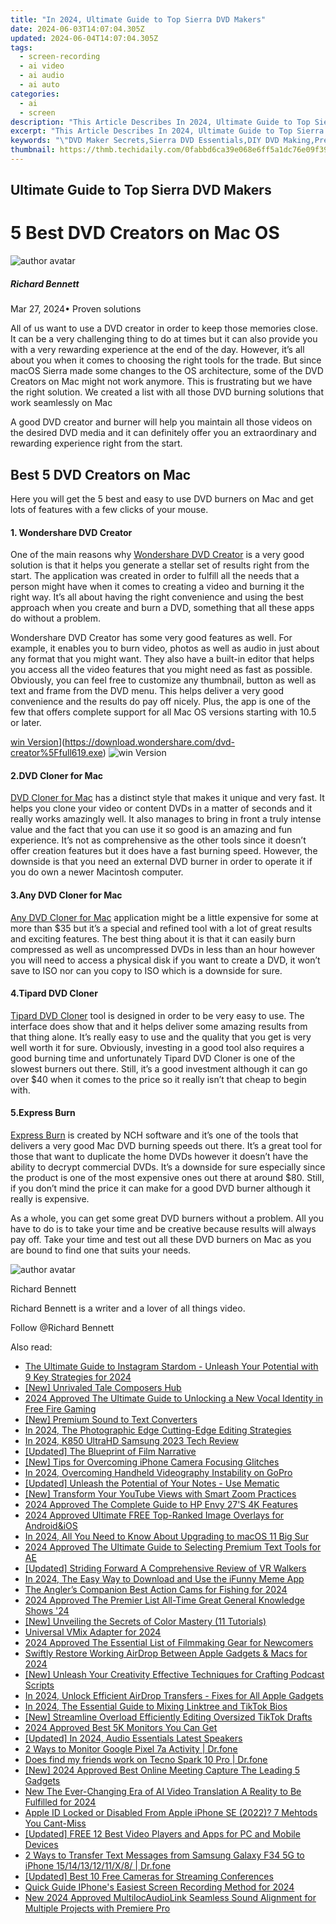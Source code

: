 ```yaml
---
title: "In 2024, Ultimate Guide to Top Sierra DVD Makers"
date: 2024-06-03T14:07:04.305Z
updated: 2024-06-04T14:07:04.305Z
tags: 
  - screen-recording
  - ai video
  - ai audio
  - ai auto
categories: 
  - ai
  - screen
description: "This Article Describes In 2024, Ultimate Guide to Top Sierra DVD Makers"
excerpt: "This Article Describes In 2024, Ultimate Guide to Top Sierra DVD Makers"
keywords: "\"DVD Maker Secrets,Sierra DVD Essentials,DIY DVD Making,Premium DVD Creation,Studio Sierra DVDs,DVD Mastery Guide,High-Quality DVDs\""
thumbnail: https://thmb.techidaily.com/0fabbd6ca39e068e6ff5a1dc76e09f39c4c023b261fbe4ba782432860cba0bd7.jpg
---
```


## Ultimate Guide to Top Sierra DVD Makers

# 5 Best DVD Creators on Mac OS

![author avatar](https://images.wondershare.com/filmora/article-images/richard-bennett.jpg)

##### Richard Bennett

 Mar 27, 2024• Proven solutions

All of us want to use a DVD creator in order to keep those memories close. It can be a very challenging thing to do at times but it can also provide you with a very rewarding experience at the end of the day. However, it’s all about you when it comes to choosing the right tools for the trade. But since macOS Sierra made some changes to the OS architecture, some of the DVD Creators on Mac might not work anymore. This is frustrating but we have the right solution. We created a list with all those DVD burning solutions that work seamlessly on Mac

A good DVD creator and burner will help you maintain all those videos on the desired DVD media and it can definitely offer you an extraordinary and rewarding experience right from the start.

## Best 5 DVD Creators on Mac

Here you will get the 5 best and easy to use DVD burners on Mac and get lots of features with a few clicks of your mouse.

#### 1. Wondershare DVD Creator

One of the main reasons why [Wondershare DVD Creator](https://www.wondershare.com/pro/mac-dvd-creator.html) is a very good solution is that it helps you generate a stellar set of results right from the start. The application was created in order to fulfill all the needs that a person might have when it comes to creating a video and burning it the right way. It’s all about having the right convenience and using the best approach when you create and burn a DVD, something that all these apps do without a problem.

Wondershare DVD Creator has some very good features as well. For example, it enables you to burn video, photos as well as audio in just about any format that you might want. They also have a built-in editor that helps you access all the video features that you might need as fast as possible. Obviously, you can feel free to customize any thumbnail, button as well as text and frame from the DVD menu. This helps deliver a very good convenience and the results do pay off nicely. Plus, the app is one of the few that offers complete support for all Mac OS versions starting with 10.5 or later.

[win Version](https://images.wondershare.com/style/images/download-btn-win.png)](https://download.wondershare.com/dvd-creator%5Ffull619.exe) ![win Version](https://images.wondershare.com/style/images/download-btn-mac.png)

#### 2.DVD Cloner for Mac

[DVD Cloner for Mac](https://www.dvd-cloner.com/dvd-copy-for-mac.html) has a distinct style that makes it unique and very fast. It helps you clone your video or content DVDs in a matter of seconds and it really works amazingly well. It also manages to bring in front a truly intense value and the fact that you can use it so good is an amazing and fun experience. It’s not as comprehensive as the other tools since it doesn’t offer creation features but it does have a fast burning speed. However, the downside is that you need an external DVD burner in order to operate it if you do own a newer Macintosh computer.

#### 3.Any DVD Cloner for Mac

[Any DVD Cloner for Mac](http://www.dvdsmith.com/any-dvd-cloner-mac.html) application might be a little expensive for some at more than $35 but it’s a special and refined tool with a lot of great results and exciting features. The best thing about it is that it can easily burn compressed as well as uncompressed DVDs in less than an hour however you will need to access a physical disk if you want to create a DVD, it won’t save to ISO nor can you copy to ISO which is a downside for sure.

#### 4.Tipard DVD Cloner

[Tipard DVD Cloner](http://www.tipard.com/products-dvd-tools-mac.html) tool is designed in order to be very easy to use. The interface does show that and it helps deliver some amazing results from that thing alone. It’s really easy to use and the quality that you get is very well worth it for sure. Obviously, investing in a good tool also requires a good burning time and unfortunately Tipard DVD Cloner is one of the slowest burners out there. Still, it’s a good investment although it can go over $40 when it comes to the price so it really isn’t that cheap to begin with.

#### 5.Express Burn

[Express Burn](http://www.nch.com.au/burn/index.html) is created by NCH software and it’s one of the tools that delivers a very good Mac DVD burning speeds out there. It’s a great tool for those that want to duplicate the home DVDs however it doesn’t have the ability to decrypt commercial DVDs. It’s a downside for sure especially since the product is one of the most expensive ones out there at around $80\. Still, if you don’t mind the price it can make for a good DVD burner although it really is expensive.

As a whole, you can get some great DVD burners without a problem. All you have to do is to take your time and be creative because results will always pay off. Take your time and test out all these DVD burners on Mac as you are bound to find one that suits your needs.

![author avatar](https://images.wondershare.com/filmora/article-images/richard-bennett.jpg)

Richard Bennett

Richard Bennett is a writer and a lover of all things video.

Follow @Richard Bennett



<ins class="adsbygoogle"
     style="display:block"
     data-ad-format="autorelaxed"
     data-ad-client="ca-pub-7571918770474297"
     data-ad-slot="1223367746"></ins>

<ins class="adsbygoogle"
     style="display:block"
     data-ad-format="autorelaxed"
     data-ad-client="ca-pub-7571918770474297"
     data-ad-slot="1223367746"></ins>



<ins class="adsbygoogle"
     style="display:block"
     data-ad-client="ca-pub-7571918770474297"
     data-ad-slot="8358498916"
     data-ad-format="auto"
     data-full-width-responsive="true"></ins>




<span class="atpl-alsoreadstyle">Also read:</span>
<div><ul>
<li><a href="https://some-tips.techidaily.com/the-ultimate-guide-to-instagram-stardom-unleash-your-potential-with-9-key-strategies-for-2024/"><u>The Ultimate Guide to Instagram Stardom - Unleash Your Potential with 9 Key Strategies for 2024</u></a></li>
<li><a href="https://some-tips.techidaily.com/new-unrivaled-tale-composers-hub/"><u>[New] Unrivaled Tale Composers Hub</u></a></li>
<li><a href="https://some-tips.techidaily.com/2024-approved-the-ultimate-guide-to-unlocking-a-new-vocal-identity-in-free-fire-gaming/"><u>2024 Approved  The Ultimate Guide to Unlocking a New Vocal Identity in Free Fire Gaming</u></a></li>
<li><a href="https://some-tips.techidaily.com/new-premium-sound-to-text-converters/"><u>[New] Premium Sound to Text Converters</u></a></li>
<li><a href="https://some-tips.techidaily.com/in-2024-the-photographic-edge-cutting-edge-editing-strategies/"><u>In 2024, The Photographic Edge  Cutting-Edge Editing Strategies</u></a></li>
<li><a href="https://some-tips.techidaily.com/in-2024-k850-ultrahd-samsung-2023-tech-review/"><u>In 2024, K850 UltraHD  Samsung 2023 Tech Review</u></a></li>
<li><a href="https://some-tips.techidaily.com/updated-the-blueprint-of-film-narrative/"><u>[Updated] The Blueprint of Film Narrative</u></a></li>
<li><a href="https://some-tips.techidaily.com/new-tips-for-overcoming-iphone-camera-focusing-glitches/"><u>[New] Tips for Overcoming iPhone Camera Focusing Glitches</u></a></li>
<li><a href="https://some-tips.techidaily.com/in-2024-overcoming-handheld-videography-instability-on-gopro/"><u>In 2024, Overcoming Handheld Videography Instability on GoPro</u></a></li>
<li><a href="https://some-tips.techidaily.com/updated-unleash-the-potential-of-your-notes-use-mematic/"><u>[Updated] Unleash the Potential of Your Notes - Use Mematic</u></a></li>
<li><a href="https://some-tips.techidaily.com/new-transform-your-youtube-views-with-smart-zoom-practices/"><u>[New] Transform Your YouTube Views with Smart Zoom Practices</u></a></li>
<li><a href="https://some-tips.techidaily.com/2024-approved-the-complete-guide-to-hp-envy-27s-4k-features/"><u>2024 Approved  The Complete Guide to HP Envy 27'S 4K Features</u></a></li>
<li><a href="https://some-tips.techidaily.com/2024-approved-ultimate-free-top-ranked-image-overlays-for-androidandios/"><u>2024 Approved  Ultimate FREE Top-Ranked Image Overlays for Android&iOS</u></a></li>
<li><a href="https://some-tips.techidaily.com/in-2024-all-you-need-to-know-about-upgrading-to-macos-11-big-sur/"><u>In 2024, All You Need to Know About Upgrading to macOS 11 Big Sur</u></a></li>
<li><a href="https://some-tips.techidaily.com/2024-approved-the-ultimate-guide-to-selecting-premium-text-tools-for-ae/"><u>2024 Approved  The Ultimate Guide to Selecting Premium Text Tools for AE</u></a></li>
<li><a href="https://some-tips.techidaily.com/updated-striding-forward-a-comprehensive-review-of-vr-walkers/"><u>[Updated] Striding Forward  A Comprehensive Review of VR Walkers</u></a></li>
<li><a href="https://some-tips.techidaily.com/in-2024-the-easy-way-to-download-and-use-the-ifunny-meme-app/"><u>In 2024, The Easy Way to Download and Use the iFunny Meme App</u></a></li>
<li><a href="https://some-tips.techidaily.com/the-anglers-companion-best-action-cams-for-fishing-for-2024/"><u>The Angler’s Companion  Best Action Cams for Fishing for 2024</u></a></li>
<li><a href="https://some-tips.techidaily.com/2024-approved-the-premier-list-all-time-great-general-knowledge-shows-24/"><u>2024 Approved  The Premier List  All-Time Great General Knowledge Shows '24</u></a></li>
<li><a href="https://some-tips.techidaily.com/new-unveiling-the-secrets-of-color-mastery-11-tutorials/"><u>[New] Unveiling the Secrets of Color Mastery (11 Tutorials)</u></a></li>
<li><a href="https://some-tips.techidaily.com/universal-vmix-adapter-for-2024/"><u>Universal VMix Adapter for 2024</u></a></li>
<li><a href="https://some-tips.techidaily.com/2024-approved-the-essential-list-of-filmmaking-gear-for-newcomers/"><u>2024 Approved  The Essential List of Filmmaking Gear for Newcomers</u></a></li>
<li><a href="https://some-tips.techidaily.com/swiftly-restore-working-airdrop-between-apple-gadgets-and-macs-for-2024/"><u>Swiftly Restore Working AirDrop Between Apple Gadgets & Macs for 2024</u></a></li>
<li><a href="https://some-tips.techidaily.com/new-unleash-your-creativity-effective-techniques-for-crafting-podcast-scripts/"><u>[New] Unleash Your Creativity  Effective Techniques for Crafting Podcast Scripts</u></a></li>
<li><a href="https://some-tips.techidaily.com/in-2024-unlock-efficient-airdrop-transfers-fixes-for-all-apple-gadgets/"><u>In 2024, Unlock Efficient AirDrop Transfers - Fixes for All Apple Gadgets</u></a></li>
<li><a href="https://some-tips.techidaily.com/in-2024-the-essential-guide-to-mixing-linktree-and-tiktok-bios/"><u>In 2024, The Essential Guide to Mixing Linktree and TikTok Bios</u></a></li>
<li><a href="https://some-tips.techidaily.com/new-streamline-overload-efficiently-editing-oversized-tiktok-drafts/"><u>[New] Streamline Overload  Efficiently Editing Oversized TikTok Drafts</u></a></li>
<li><a href="https://extra-information.techidaily.com/2024-approved-best-5k-monitors-you-can-get/"><u>2024 Approved  Best 5K Monitors You Can Get</u></a></li>
<li><a href="https://digital-screen-recording.techidaily.com/updated-in-2024-audio-essentials-latest-speakers/"><u>[Updated] In 2024, Audio Essentials  Latest Speakers</u></a></li>
<li><a href="https://android-location-track.techidaily.com/2-ways-to-monitor-google-pixel-7a-activity-drfone-by-drfone-virtual-android/"><u>2 Ways to Monitor Google Pixel 7a Activity | Dr.fone</u></a></li>
<li><a href="https://review-topics.techidaily.com/does-find-my-friends-work-on-tecno-spark-10-pro-drfone-by-drfone-virtual-android/"><u>Does find my friends work on Tecno Spark 10 Pro | Dr.fone</u></a></li>
<li><a href="https://video-screen-grab.techidaily.com/new-2024-approved-best-online-meeting-capture-the-leading-5-gadgets/"><u>[New] 2024 Approved  Best Online Meeting Capture  The Leading 5 Gadgets</u></a></li>
<li><a href="https://ai-voice-clone.techidaily.com/new-the-ever-changing-era-of-ai-video-translation-a-reality-to-be-fulfilled-for-2024/"><u>New The Ever-Changing Era of AI Video Translation A Reality to Be Fulfilled for 2024</u></a></li>
<li><a href="https://apple-account.techidaily.com/apple-id-locked-or-disabled-from-apple-iphone-se-2022-7-mehtods-you-cant-miss-by-drfone-ios/"><u>Apple ID Locked or Disabled From Apple iPhone SE (2022)? 7 Mehtods You Cant-Miss</u></a></li>
<li><a href="https://some-knowledge.techidaily.com/updated-free-12-best-video-players-and-apps-for-pc-and-mobile-devices/"><u>[Updated] FREE 12 Best Video Players and Apps for PC and Mobile Devices</u></a></li>
<li><a href="https://blog-min.techidaily.com/2-ways-to-transfer-text-messages-from-samsung-galaxy-f34-5g-to-iphone-1514131211x8-drfone-by-drfone-transfer-from-android-transfer-from-android/"><u>2 Ways to Transfer Text Messages from Samsung Galaxy F34 5G to iPhone 15/14/13/12/11/X/8/ | Dr.fone</u></a></li>
<li><a href="https://video-screen-grab.techidaily.com/updated-best-10-free-cameras-for-streaming-conferences/"><u>[Updated] Best 10 Free Cameras for Streaming Conferences</u></a></li>
<li><a href="https://screen-video-capture.techidaily.com/quick-guide-iphones-easiest-screen-recording-method-for-2024/"><u>Quick Guide  IPhone's Easiest Screen Recording Method for 2024</u></a></li>
<li><a href="https://audio-shaping.techidaily.com/new-2024-approved-multilocaudiolink-seamless-sound-alignment-for-multiple-projects-with-premiere-pro/"><u>New 2024 Approved MultilocAudioLink Seamless Sound Alignment for Multiple Projects with Premiere Pro</u></a></li>
</ul></div>
